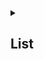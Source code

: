 <details>
  <summary>
    <h2>List</h2>
  </summary>
  
  The list command allows us to see which models are currently deployed by roe. To run list, simply run the following line:

  `roe list -l`

  with an expected output shown below:

  ![list example image](./roe_list.png)
  
  </details>
